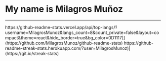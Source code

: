 <h1>My name is Milagros Muñoz</h1>
<hr></hr>
https://github-readme-stats.vercel.app/api/top-langs/?username=MilagrosMunoz&langs_count=8&count_private=false&layout=compact&theme=react&hide_border=true&bg_color=0D1117)](https://github.com/MilagrosMunoz/github-readme-stats)
https://github-readme-streak-stats.herokuapp.com/?user=MilagrosMunoz)](https://git.io/streak-stats)
